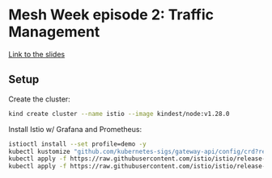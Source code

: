 # Mesh Week episode 2: Traffic Management

[Link to the slides](https://docs.google.com/presentation/d/1vodrDm50FaKoYIWtCAdtHFCuuyeAZ6zfWMqxQEBBa9w/edit?usp=sharing)


## Setup

Create the cluster:

```bash
kind create cluster --name istio --image kindest/node:v1.28.0
```

Install Istio w/ Grafana and Prometheus:

```bash
istioctl install --set profile=demo -y
kubectl kustomize "github.com/kubernetes-sigs/gateway-api/config/crd?ref=v0.8.0" | kubectl apply -f -;
kubectl apply -f https://raw.githubusercontent.com/istio/istio/release-1.19/samples/addons/prometheus.yaml
kubectl apply -f https://raw.githubusercontent.com/istio/istio/release-1.19/samples/addons/grafana.yaml
```

